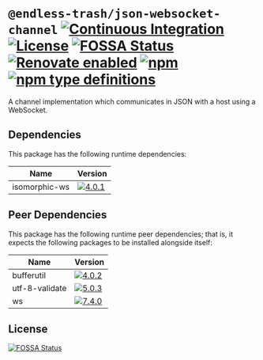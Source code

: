 # `@endless-trash/json-websocket-channel` [![Continuous Integration](https://github.com/jameswilddev/endless-trash/workflows/Continuous%20Integration/badge.svg)](https://github.com/jameswilddev/endless-trash/actions) [![License](https://img.shields.io/github/license/jameswilddev/endless-trash.svg)](https://github.com/jameswilddev/endless-trash/blob/master/license) [![FOSSA Status](https://app.fossa.io/api/projects/git%2Bgithub.com%2Fjameswilddev%2Fendless-trash.svg?type=shield)](https://app.fossa.io/projects/git%2Bgithub.com%2Fjameswilddev%2Fendless-trash?ref=badge_shield) [![Renovate enabled](https://img.shields.io/badge/renovate-enabled-brightgreen.svg)](https://renovatebot.com/) [![npm](https://img.shields.io/npm/v/@endless-trash/json-websocket-channel.svg)](https://www.npmjs.com/package/@endless-trash/json-websocket-channel) [![npm type definitions](https://img.shields.io/npm/types/@endless-trash/json-websocket-channel.svg)](https://www.npmjs.com/package/@endless-trash/json-websocket-channel)

A channel implementation which communicates in JSON with a host using a WebSocket.

## Dependencies

This package has the following runtime dependencies:

Name          | Version                                                                                                
------------- | -------------------------------------------------------------------------------------------------------
isomorphic-ws | [![4.0.1](https://img.shields.io/npm/v/isomorphic-ws.svg)](https://www.npmjs.com/package/isomorphic-ws)

## Peer Dependencies

This package has the following runtime peer dependencies; that is, it expects the following packages to be installed alongside itself:

Name           | Version                                                                                                  
-------------- | ---------------------------------------------------------------------------------------------------------
bufferutil     | [![4.0.2](https://img.shields.io/npm/v/bufferutil.svg)](https://www.npmjs.com/package/bufferutil)        
utf-8-validate | [![5.0.3](https://img.shields.io/npm/v/utf-8-validate.svg)](https://www.npmjs.com/package/utf-8-validate)
ws             | [![7.4.0](https://img.shields.io/npm/v/ws.svg)](https://www.npmjs.com/package/ws)                        

## License

[![FOSSA Status](https://app.fossa.io/api/projects/git%2Bgithub.com%2Fjameswilddev%2Fendless-trash.svg?type=large)](https://app.fossa.io/projects/git%2Bgithub.com%2Fjameswilddev%2Fendless-trash?ref=badge_large)
